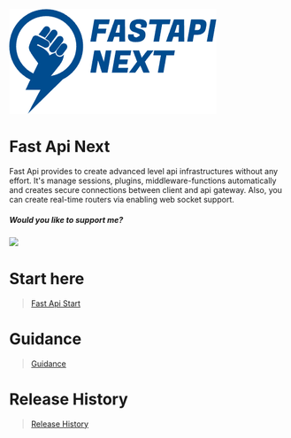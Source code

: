 ![Fast Api Next](https://github.com/kocyigitkim/fastapi-next/raw/main/assets/images/logo.png "Fast Api Next")

# Fast Api Next
Fast Api provides to create advanced level api infrastructures without any effort. It's manage sessions, plugins, middleware-functions automatically and creates secure connections between client and api gateway. Also, you can create real-time routers via enabling web socket support.


<h5>Would you like to support me?</h5>
<a href="https://www.buymeacoffee.com/kocyigitkim"><img src="https://img.buymeacoffee.com/button-api/?text=Buy me a coffee&emoji=☕&slug=kocyigitkim&button_colour=ff0000&font_colour=ffffff&font_family=Poppins&outline_colour=ffffff&coffee_colour=FFDD00" /></a>

# Start here
> [Fast Api Start](https://github.com/kocyigitkim/fastapi-next-start)

# Guidance
> [Guidance](https://docs.kocyigit.kim/tr/fastapi/readme)

# Release History
> [Release History](https://github.com/kocyigitkim/fastapi-next/blob/main/RELEASE.md)